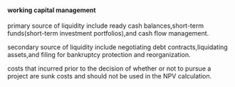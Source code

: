 #### working capital management

primary source of liquidity include ready cash balances,short-term funds(short-term investment portfolios),and cash flow management.

secondary source of liquidity include negotiating debt contracts,liquidating assets,and filing for bankruptcy protection and reorganization.

costs that incurred prior to the decision of whether or not to pursue
a project are sunk costs and should not be used in the NPV calculation.

